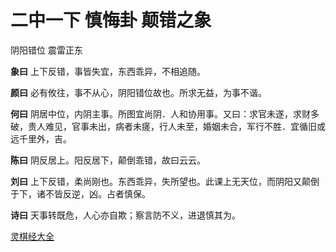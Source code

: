 # 二中一下 慎悔卦 颠错之象

阴阳错位 震雷正东

**象曰** 上下反错，事皆失宜，东西乖异，不相追随。

**颜曰** 必有攸往，事不从心，阴阳错位故也。所求无益，为事不谐。

**何曰** 阴居中位，内阴主事。所图宜尚阴．人和协用事。又曰：求官未遂，求财多破，贵人难见，官事未出，病者未瘥，行人未至，婚姻未合，军行不胜．宜循旧或远千里外，吉。

**陈曰** 阴反居上。阳反居下，颠倒乖错，故曰云云。

**刘曰** 上下反错，柔尚刚也。东西乖异，失所望也。此课上无天位，而阴阳又颠倒于下，诸不皆反逆，凶。占者慎保。

**诗曰** 天事转既危，人心亦自欺；察言防不义，进退慎其为。

[灵棋经大全](README.md)
